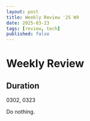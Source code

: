 ```yaml
---
layout: post
title: Weekly Review '25 W9
date: 2025-03-23
tags: [review, tech]
published: false
---
```


# Weekly Review

## Duration

0302, 0323

Do nothing.
